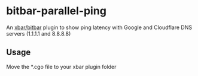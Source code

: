 # bitbar-parallel-ping

An [xbar/bitbar](https://github.com/matryer/xbar) plugin to show ping latency with Google and Cloudflare DNS servers (1.1.1.1 and 8.8.8.8)

## Usage
Move the *.cgo file to your xbar plugin folder
